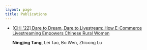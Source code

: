 ```yaml
---
layout: page
title: Publications
---
```


<div>
<ul class="list-posts">
<li class="post-teaser">
<a href="https://dl.acm.org/doi/abs/10.1145/3491102.3517634">
<span class="post-teaser__title">[CHI '22] Dare to Dream, Dare to Livestream: How E-Commerce Livestreaming Empowers Chinese Rural Women</span>
</a>
<p class="pub__author"><strong>Ningjing Tang</strong>, Lei Tao, Bo Wen, Zhicong Lu</p>
</li>
</ul>
</div>
